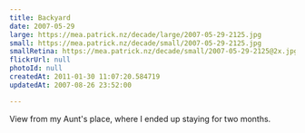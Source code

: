 ```yaml
---
title: Backyard
date: 2007-05-29
large: https://mea.patrick.nz/decade/large/2007-05-29-2125.jpg
small: https://mea.patrick.nz/decade/small/2007-05-29-2125.jpg
smallRetina: https://mea.patrick.nz/decade/small/2007-05-29-2125@2x.jpg
flickrUrl: null
photoId: null
createdAt: 2011-01-30 11:07:20.584719
updatedAt: 2007-08-26 23:52:00

---
```

View from my Aunt's place, where I ended up staying for two months.
